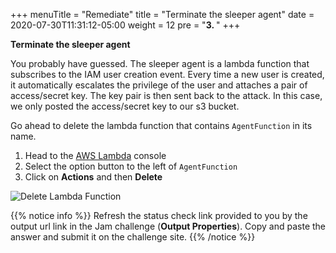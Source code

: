 +++
menuTitle = "Remediate"
title = "Terminate the sleeper agent"
date = 2020-07-30T11:31:12-05:00
weight = 12
pre = "<b>3. </b>"
+++

**Terminate the sleeper agent**

You probably have guessed. The sleeper agent is a lambda function that subscribes to the IAM user creation event. Every time a new user is created, it automatically escalates the privilege of the user and attaches a pair of access/secret key. The key pair is then sent back to the attack. In this case, we only posted the access/secret key to our s3 bucket.

Go ahead to delete the lambda function that contains `AgentFunction` in its name. 

1. Head to the [AWS Lambda](https://console.aws.amazon.com/lambda/home?region=us-east-1#/functions) console
2. Select the option button to the left of `AgentFunction`
3. Click on **Actions** and then **Delete**

![Delete Lambda Function](/images/06-sleeperagent-lambda-delete.png)

{{% notice info %}}
Refresh the status check link provided to you by the output url link in the Jam challenge (**Output Properties**). Copy and paste the answer and submit it on the challenge site. 
{{% /notice %}}